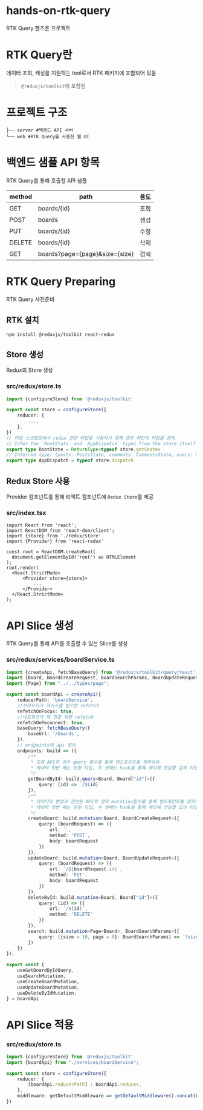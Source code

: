 # hands-on-rtk-query
RTK Query 핸즈온 프로젝트

# RTK Query란
데이터 조회, 캐싱을 지원하는 tool로서 RTK 패키지에 포함되어 있음
> `@reduxjs/toolkit`에 포함됨
# 프로젝트 구조
```shell
├── server #백엔드 API 서버
└── web #RTK Query를 사용한 웹 UI
```

# 백엔드 샘플 API 항목
RTK Query를 통해 호출할 API 샘플

| method | path                           | 용도 |
|--------|--------------------------------|----|
| GET    | boards/{id}                    | 조회 |
| POST   | boards                         | 생성 |
| PUT    | boards/{id}                    | 수정 |
| DELETE | boards/{id}                    | 삭제 |
| GET    | boards?page={page}&size={size} | 검색 |

# RTK Query Preparing
RTK Query 사전준비
## RTK 설치
```shell
npm install @reduxjs/toolkit react-redux
```

## Store 생성
Redux의 Store 생성
### src/redux/store.ts
```typescript
import {configureStore} from '@reduxjs/toolkit'

export const store = configureStore({
    reducer: {
        ...,
    },
})
// 타입 스크립트에서 redux 관련 타입을 사용하기 위해 경우 하단의 타입을 정의
// Infer the `RootState` and `AppDispatch` types from the store itself
export type RootState = ReturnType<typeof store.getState>
// Inferred type: {posts: PostsState, comments: CommentsState, users: UsersState}
export type AppDispatch = typeof store.dispatch
```

## Redux Store 사용
Provider 컴포넌트를 통해 리액트 컴포넌트에 `Redux Store`를 제공

### src/index.tsx
```tsx
import React from 'react';
import ReactDOM from 'react-dom/client';
import {store} from './redux/store'
import {Provider} from 'react-redux'

const root = ReactDOM.createRoot(
  document.getElementById('root') as HTMLElement
);
root.render(
  <React.StrictMode>
      <Provider store={store}>
          ...
      </Provider>
  </React.StrictMode>
);
```

# API Slice 생성
RTK Query를 통해 API를 호출할 수 있는 Slice를 생성
### src/redux/services/boardService.ts
```ts
import {createApi, fetchBaseQuery} from '@reduxjs/toolkit/query/react'
import {Board, BoardCreateRequest, BoardSearchParams, BoardUpdateRequest} from "../../types/board";
import {Page} from "../../types/page";

export const boardApi = createApi({
    reducerPath: 'boardService',
    //브라우저가 포커스를 받으면 refetch
    refetchOnFocus: true,
    //네트워크가 재 연결 되면 refetch
    refetchOnReconnect: true,
    baseQuery: fetchBaseQuery({
        baseUrl: '/boards',
    }),
    // endpoints에 api 정의
    endpoints: build => ({
        /**
         * 조회 API의 경우 query 함수를 통해 엔드포인트를 정의하며
         * 제네릭 첫번 째는 반환 타입, 두 번째는 hook을 통해 쿼리에 전달할 값의 타입
         */
        getBoardById: build.query<Board, Board["id"]>({
            query: (id) => `/${id}`
        }),
        /**
         * 데이터의 변경과 관련된 API의 경우 mutation함수를 통해 엔드포인트를 정의하며
         * 제네릭 첫번 째는 반환 타입, 두 번째는 hook을 통해 쿼리에 전달할 값의 타입
         */
        createBoard: build.mutation<Board, BoardCreateRequest>({
            query: (boardRequest) => ({
                url: ``,
                method: 'POST',
                body: boardRequest
            })
        }),
        updateBoard: build.mutation<Board, BoardUpdateRequest>({
            query: (boardRequest) => ({
                url: `/${boardRequest.id}`,
                method: 'PUT',
                body: boardRequest
            })
        }),
        deleteById: build.mutation<Board, Board["id"]>({
            query: (id) => ({
                url: `/${id}`,
                method: 'DELETE'
            })
        }),
        search: build.mutation<Page<Board>, BoardSearchParams>({
            query: ({size = 10, page = 0}: BoardSearchParams) => `?size=${size}&page=${page}`,
        })
    })
});

export const {
    useGetBoardByIdQuery,
    useSearchMutation,
    useCreateBoardMutation,
    useUpdateBoardMutation,
    useDeleteByIdMutation,
} = boardApi
```

# API Slice 적용
### src/redux/store.ts
```ts
import {configureStore} from '@reduxjs/toolkit'
import {boardApi} from "./services/boardService";

export const store = configureStore({
    reducer: {
        [boardApi.reducerPath] : boardApi.reducer,
    },
    middleware: getDefaultMiddleware => getDefaultMiddleware().concat(boardApi.middleware)
})
```
